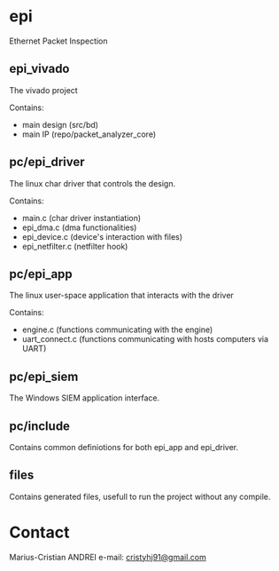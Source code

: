 # epi
Ethernet Packet Inspection

## epi_vivado
The vivado project

Contains: 
- main design 	(src/bd)
- main IP 		(repo/packet_analyzer_core)

## pc/epi_driver
The linux char driver that controls the design.

Contains:
- main.c 			(char driver instantiation)
- epi_dma.c 		(dma functionalities)
- epi_device.c 		(device's interaction with files)
- epi_netfilter.c 	(netfilter hook)

## pc/epi_app
The linux user-space application that interacts with the driver

Contains:
- engine.c 			(functions communicating with the engine)
- uart_connect.c 	(functions communicating with hosts computers via UART)

## pc/epi_siem
The Windows SIEM application interface.

## pc/include
Contains common definiotions for both epi_app and epi_driver.

## files
Contains generated files, usefull to run the project without any compile.

# Contact
Marius-Cristian ANDREI
e-mail: cristyhj91@gmail.com